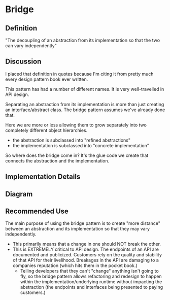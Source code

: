 # Bridge 

## Definition
"The decoupling of an abstraction from its implementation so that the two can
vary independently"

## Discussion
I placed that definition in quotes because I'm citing it from pretty much every 
design pattern book ever written. 

This pattern has had a number of different names. It is very well-travelled in 
API design. 

Separating an abstraction from its implementation is more than just creating an 
interface/abstract class. The bridge pattern assumes we've already done that. 

Here we are more or less allowing them to grow separately into two completely different
object hierarchies. 
- the abstraction is subclassed into "refined abstractions"
- the implementation is subclassed into "concrete implementation"

So where does the bridge come in? It's the glue code we create that connects the
abstraction and the implementation. 


## Implementation Details

## Diagram

## Recommended Use
The main purpose of using the bridge pattern is to create "more distance" between 
an abstraction and its implementation so that they may vary independently. 
- This primarily means that a change in one should NOT break the other. 
- This is EXTREMELY critical to API design. The endpoints of an API are documented
and publicized. Customers rely on the quality and stability of that API for their
livelihood. Breakages in the API are damaging to a companies reputation (which hits
them in the pocket book.)
    - Telling developers that they can't "change" anything isn't going to fly, so
    the bridge pattern allows refactoring and redesign to happen within the
    implementation/underlying runtime without impacting the abstraction (the
    endpoints and interfaces being presented to paying customers.)